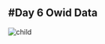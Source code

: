 #Day 6 Owid Data
----------------------------------------------------------------------------------------------------------------

![child](https://user-images.githubusercontent.com/53818579/230343525-8e18f58b-7481-4b39-a3fd-a72f192aebfa.png)
